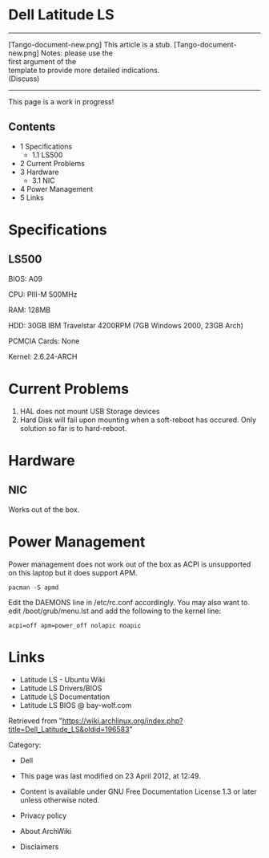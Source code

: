 Dell Latitude LS
================

  ------------------------ ------------------------ ------------------------
  [Tango-document-new.png] This article is a stub.  [Tango-document-new.png]
                           Notes: please use the    
                           first argument of the    
                           template to provide more 
                           detailed indications.    
                           (Discuss)                
  ------------------------ ------------------------ ------------------------

This page is a work in progress!

Contents
--------

-   1 Specifications
    -   1.1 LS500
-   2 Current Problems
-   3 Hardware
    -   3.1 NIC
-   4 Power Management
-   5 Links

Specifications
==============

LS500
-----

BIOS: A09

CPU: PIII-M 500MHz

RAM: 128MB

HDD: 30GB IBM Travelstar 4200RPM (7GB Windows 2000, 23GB Arch)

PCMCIA Cards: None

Kernel: 2.6.24-ARCH

  

Current Problems
================

1.  HAL does not mount USB Storage devices
2.  Hard Disk will fail upon mounting when a soft-reboot has occured.
    Only solution so far is to hard-reboot.

  

Hardware
========

NIC
---

Works out of the box.

  

Power Management
================

Power management does not work out of the box as ACPI is unsupported on
this laptop but it does support APM.

    pacman -S apmd

Edit the DAEMONS line in /etc/rc.conf accordingly. You may also want to
edit /boot/grub/menu.lst and add the following to the kernel line:

    acpi=off apm=power_off nolapic noapic

Links
=====

-   Latitude LS - Ubuntu Wiki
-   Latitude LS Drivers/BIOS
-   Latitude LS Documentation
-   Latitude LS BIOS @ bay-wolf.com

Retrieved from
"https://wiki.archlinux.org/index.php?title=Dell_Latitude_LS&oldid=196583"

Category:

-   Dell

-   This page was last modified on 23 April 2012, at 12:49.
-   Content is available under GNU Free Documentation License 1.3 or
    later unless otherwise noted.
-   Privacy policy
-   About ArchWiki
-   Disclaimers
